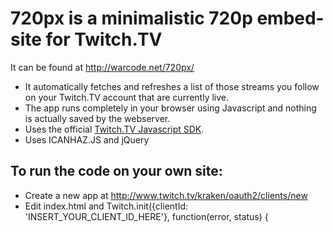 720px is a minimalistic 720p embed-site for Twitch.TV
==========================
It can be found at http://warcode.net/720px/

* It automatically fetches and refreshes a list of those streams you follow on your Twitch.TV account that are currently live.
* The app runs completely in your browser using Javascript and nothing is actually saved by the webserver.
* Uses the official [Twitch.TV Javascript SDK](https://github.com/justintv/twitch-js-sdk).
* Uses ICANHAZ.JS and jQuery

To run the code on your own site:
-----------
* Create a new app at http://www.twitch.tv/kraken/oauth2/clients/new
* Edit index.html and  Twitch.init({clientId: 'INSERT_YOUR_CLIENT_ID_HERE'}, function(error, status) {